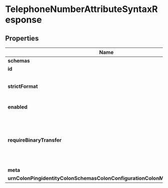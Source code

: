 

# TelephoneNumberAttributeSyntaxResponse


## Properties

| Name | Type | Description | Notes |
|------------ | ------------- | ------------- | -------------|
|**schemas** | **List&lt;EnumtelephoneNumberAttributeSyntaxSchemaUrn&gt;** |  |  |
|**id** | **String** | Name of the Attribute Syntax |  |
|**strictFormat** | **Boolean** | Indicates whether to require telephone number values to strictly comply with the standard definition for this syntax. |  [optional] |
|**enabled** | **Boolean** | Indicates whether the Attribute Syntax is enabled. |  |
|**requireBinaryTransfer** | **Boolean** | Indicates whether values of this attribute are required to have a \&quot;binary\&quot; transfer option as described in RFC 4522. Attributes with this syntax will generally be referenced with names including \&quot;;binary\&quot; (e.g., \&quot;userCertificate;binary\&quot;). |  [optional] |
|**meta** | [**MetaMeta**](MetaMeta.md) |  |  [optional] |
|**urnColonPingidentityColonSchemasColonConfigurationColonMessagesColon20** | [**MetaUrnPingidentitySchemasConfigurationMessages20**](MetaUrnPingidentitySchemasConfigurationMessages20.md) |  |  [optional] |



